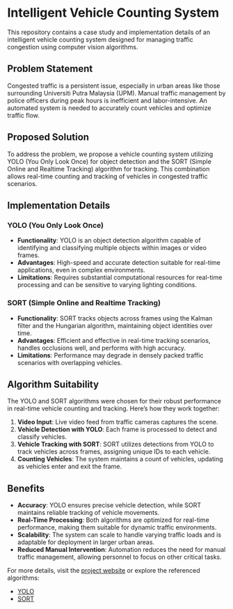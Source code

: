 ﻿# Intelligent Vehicle Counting System

This repository contains a case study and implementation details of an intelligent vehicle counting system designed for managing traffic congestion using computer vision algorithms.

## Problem Statement

Congested traffic is a persistent issue, especially in urban areas like those surrounding Universiti Putra Malaysia (UPM). Manual traffic management by police officers during peak hours is inefficient and labor-intensive. An automated system is needed to accurately count vehicles and optimize traffic flow.

## Proposed Solution

To address the problem, we propose a vehicle counting system utilizing YOLO (You Only Look Once) for object detection and the SORT (Simple Online and Realtime Tracking) algorithm for tracking. This combination allows real-time counting and tracking of vehicles in congested traffic scenarios.

## Implementation Details

### YOLO (You Only Look Once)

- **Functionality**: YOLO is an object detection algorithm capable of identifying and classifying multiple objects within images or video frames.
- **Advantages**: High-speed and accurate detection suitable for real-time applications, even in complex environments.
- **Limitations**: Requires substantial computational resources for real-time processing and can be sensitive to varying lighting conditions.

### SORT (Simple Online and Realtime Tracking)

- **Functionality**: SORT tracks objects across frames using the Kalman filter and the Hungarian algorithm, maintaining object identities over time.
- **Advantages**: Efficient and effective in real-time tracking scenarios, handles occlusions well, and performs with high accuracy.
- **Limitations**: Performance may degrade in densely packed traffic scenarios with overlapping vehicles.

## Algorithm Suitability

The YOLO and SORT algorithms were chosen for their robust performance in real-time vehicle counting and tracking. Here’s how they work together:

1. **Video Input**: Live video feed from traffic cameras captures the scene.
2. **Vehicle Detection with YOLO**: Each frame is processed to detect and classify vehicles.
3. **Vehicle Tracking with SORT**: SORT utilizes detections from YOLO to track vehicles across frames, assigning unique IDs to each vehicle.
4. **Counting Vehicles**: The system maintains a count of vehicles, updating as vehicles enter and exit the frame.

## Benefits

- **Accuracy**: YOLO ensures precise vehicle detection, while SORT maintains reliable tracking of vehicle movements.
- **Real-Time Processing**: Both algorithms are optimized for real-time performance, making them suitable for dynamic traffic environments.
- **Scalability**: The system can scale to handle varying traffic loads and is adaptable for deployment in larger urban areas.
- **Reduced Manual Intervention**: Automation reduces the need for manual traffic management, allowing personnel to focus on other critical tasks.

For more details, visit the [project website]([https://your-project-website-url](https://github.com/shahrul-amin/vehicle-counting)) or explore the referenced algorithms:
- [YOLO](https://pjreddie.com/yolo/)
- [SORT](https://www.luffca.com/2023/04/multiple-object-tracking-sort/)

